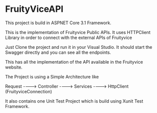 # FruityViceAPI

This project is build in ASPNET Core 3.1 Framework.

This is the implementation of Fruityvice Public APIs.
It uses HTTPClient Library in order to connect with the external APIs of Fruityvice

Just Clone the project and run it in your Visual Studio. It should start the Swagger directly and you can see all the endpoints.

This has all the implementation of the API available in the Fruityvice website.

The Project is using a Simple Architecture like

Request ----> Controller ----> Services ----> HttpClient (FruityviceConnection)

It also contains one Unit Test Project which is build using Xunit Test Framework.
